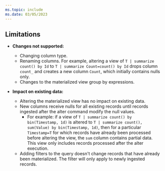 ```yaml
---
ms.topic: include
ms.date: 03/05/2023
---
```


## Limitations

* **Changes not supported:**
  * Changing column type.
  * Renaming columns. For example, altering a view of `T | summarize count() by Id` to `T | summarize Count=count() by Id` drops column `count_` and creates a new column `Count`, which initially contains nulls only.
  * Changes to the materialized view group by expressions.

* **Impact on existing data:**
  * Altering the materialized view has no impact on existing data.
  * New columns receive nulls for all existing records until records ingested after the alter command modify the null values.
    * For example: if a view of `T | summarize count() by bin(Timestamp, 1d)` is altered to `T | summarize count(), sum(Value) by bin(Timestamp, 1d)`, then for a particular `Timestamp=T` for which records have already been processed before altering the view, the `sum` column contains partial data. This view only includes records processed after the alter execution.
  * Adding filters to the query doesn't change records that have already been materialized. The filter will only apply to newly ingested records.
